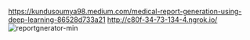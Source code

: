https://kundusoumya98.medium.com/medical-report-generation-using-deep-learning-86528d733a21
http://c80f-34-73-134-4.ngrok.io/
![reportgnerator-min](https://user-images.githubusercontent.com/39058579/132105388-cea9d414-032f-4e1d-9d97-5a3fdeca2394.gif)
